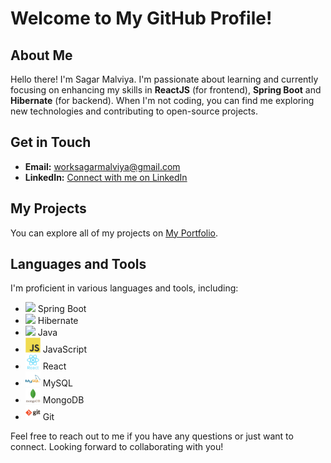 # Welcome to My GitHub Profile!

## About Me
Hello there! I'm Sagar Malviya. I'm passionate about learning and currently focusing on enhancing my skills in **ReactJS** (for frontend), **Spring Boot** and **Hibernate** (for backend). When I'm not coding, you can find me exploring new technologies and contributing to open-source projects.


## Get in Touch
- **Email:** worksagarmalviya@gmail.com
- **LinkedIn:** [Connect with me on LinkedIn](https://www.linkedin.com/in/sagarmalviya/)

## My Projects
You can explore all of my projects on [My Portfolio](https://github.com/sagarmalviyaa?tab=repositories).

## Languages and Tools
I'm proficient in various languages and tools, including:
- <img src="https://img.icons8.com/color/48/000000/spring-logo.png" height=24/> Spring Boot
- <img src="https://img.icons8.com/color/48/000000/hibernate.png" height=24/> Hibernate
- <img src="https://img.icons8.com/color/48/000000/java-coffee-cup-logo.png" height=24/> Java
- <img src="https://raw.githubusercontent.com/devicons/devicon/master/icons/javascript/javascript-original.svg" height=24/> JavaScript
- <img src="https://raw.githubusercontent.com/devicons/devicon/master/icons/react/react-original-wordmark.svg" height=24/> React
- <img src="https://raw.githubusercontent.com/devicons/devicon/master/icons/mysql/mysql-original-wordmark.svg" height=24/> MySQL
- <img src="https://raw.githubusercontent.com/devicons/devicon/master/icons/mongodb/mongodb-original-wordmark.svg" height=24/> MongoDB
- <img src="https://raw.githubusercontent.com/devicons/devicon/master/icons/git/git-original-wordmark.svg" height=24/> Git

Feel free to reach out to me if you have any questions or just want to connect. Looking forward to collaborating with you!
